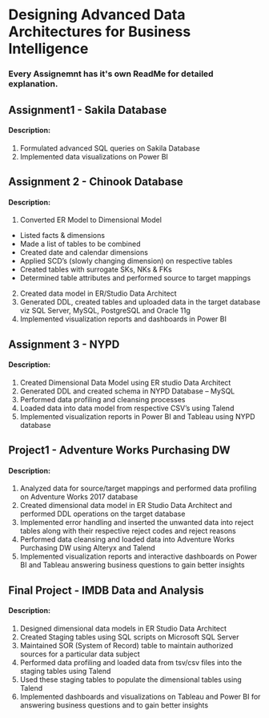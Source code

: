 # Designing Advanced Data Architectures for Business Intelligence

### Every Assignemnt has it's own ReadMe for detailed explanation.


## Assignment1 - Sakila Database

#### Description:

1. Formulated advanced SQL queries on Sakila Database
2. Implemented data visualizations on Power BI

## Assignment 2 - Chinook Database

#### Description:

1. Converted ER Model to Dimensional Model

- Listed facts & dimensions 
- Made a list of tables to be combined
- Created date and calendar dimensions
- Applied SCD’s (slowly changing dimension) on respective tables
- Created tables with surrogate SKs, NKs & FKs
- Determined table attributes and performed source to target mappings

2. Created data model in ER/Studio Data Architect
3. Generated DDL, created tables and uploaded data in the target database viz SQL Server, MySQL, PostgreSQL and Oracle 11g
4. Implemented visualization reports and dashboards in Power BI

## Assignment 3 - NYPD

#### Description:

1. Created Dimensional Data Model using ER studio Data Architect
2. Generated DDL and created schema in NYPD Database – MySQL
3. Performed data profiling and cleansing processes
4. Loaded data into data model from respective CSV’s using Talend
5. Implemented visualization reports in Power BI and Tableau using NYPD database


## Project1 - Adventure Works Purchasing DW

#### Description:

1. Analyzed data for source/target mappings and performed data profiling on Adventure Works 2017 database 
2. Created dimensional data model in ER Studio Data Architect and performed DDL operations on the target database 
3. Implemented error handling and inserted the unwanted data into reject tables along with their respective reject codes and reject reasons 
4. Performed data cleansing and loaded data into Adventure Works Purchasing DW using Alteryx and Talend 
5. Implemented visualization reports and interactive dashboards on Power BI and Tableau answering business questions to gain better insights

## Final Project - IMDB Data and Analysis

#### Description:

1. Designed dimensional data models in ER Studio Data Architect
2. Created Staging tables using SQL scripts on Microsoft SQL Server
3. Maintained SOR (System of Record) table to maintain authorized sources for a particular data subject
4. Performed data profiling and loaded data from tsv/csv files into the staging tables using Talend
5. Used these staging tables to populate the dimensional tables using Talend
6. Implemented dashboards and visualizations on Tableau and Power BI for answering business questions and to gain better insights
